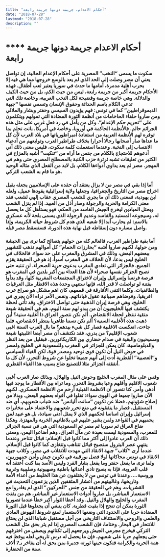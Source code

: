```yaml
---
title: "أحكام الاعدام، جريمة دونها جريمة رابعة"
date: "2018-07-28"
lastmod: "2018-07-28"
description: ""
---
```

# **** **أحكام الاعدام جريمة دونها جريمة رابعة**

### سكوت ما يسمى “النخب” المصرية على أحكام الإعدام الحالية، إن تواصل يعني أن مصر وصلت إلى الحد الذي لم يعد بالوسع خروجها مما هي فيه إلا بحرب أهلية مدمرة، أمامها ما حدث في سوريا يعتبر لعب أطفال. فهذه الأحكام جريمة أكبر من جريمة رابعة، ليس من حيث الكم، بل من حيث الكيف والدلالة. وهي خاصة جريمة وفضيحة لكل النخب العربية، وخاصة تلك التي تدعي الكلام باسم الحداثة وحقوق الإنسان وتسمي نفسها “جبهة الديموقراطيين” كما في تونس: فهم يؤيدون السيسي وحفتر وبشار والملالي ومن صاروا حلفاء الحاخامات من أنظمة الثورة المضادة التي تمولهم ويتكلمون على “تحريم حكم الإعدام”. وكل من يأمل في رد فعل غربي على مثل هذه الجرائم حالم. فالأنظمة الحاكمة في أوروبا، وخاصة في أمريكا، باتت تحلم بما توفره لهم الأنظمة العربية من استعادة امبراطورياتها في بلاد العرب لأن كل ما عداها صار أصحابها رجالا أحرارا بخلاف طراطير العرب وتوابعهم من أدعياء الانتساب إلى النخبة. وعندما استعملت كلمة سكوت، فليس معنى ذلك أني أدعوهم للاحتجاج بالكلام من جنس ما أراه من “تنكيت” أشبه بالمزاح في الكثير من تعليقات تشبه ثرثرة حزب الكنبة بالمصطلح المصري حتى وهم في المهجر. مصر لم يعد يداوي أدواءها الكلام، بل لابد من الفعل الذي مثاله الوحيد هو ما قام به الشعب التركي.

### أما إذا بقي في مصر من لا يزال يعتقد أن حقده على الإسلاميين يجعله يقبل اخراج مصر من التاريخ والجغرافيا، وجعلها ولاية إسرائيلية يقودها عميل، ولعله ابن يهودية، فمعنى ذلك أن ما يجري للشعب المصري عقاب إلهي لشعب فقد معنى الكرامة والحرية والرجولة وصار أذل من العبيد. إذا لم ينزل الشعب ويحتل الميادين ليخرج الجيش الفاسد من الحكم، فهو يستأهل كل ما يحصل له، وسيجوعه المستبد والفاسد وعديم الرجولة الذي يسمى بلحة لأنه عسكري بالاسم: لم يحارب أبدا إلا شعبه الذي هدم كل شروط حياته الكريمة، وإذا واصل مساره دون إسقاطه قبل نهاية هذه الدورة، فستسقط مصر قبله.

### أما بقية طراطير العرب، فالعالم كله من حولهم يتصالح كما نرى بين الحبشة ومن حولها، لكنهم صاروا أشبه “بحارزات الحمام” كل أموالهم تذهب للتشهير ببعضهم البعض، وذلك في المشرق والمغرب على حد سواء. فالخلاف في الخليج ليس بدعا، لأن الخلاف في المغرب أسوأ، إذ هو في الحقيقة يقزم الجميع. فالجزائر التي تعادي المغرب بدعوى حرية الصحراء، لن تنتبه حتى تصبح الجزائر نفسها صحراء لأن هذا العداء بين أكبر بلدين في المغرب هو فرصة فرنسا وإسرائيل وإيران لاختراق المجتمعات المغربية كلها، وقد بدأوا بفتنة لو تواصلت لا قدر الله، فإنها ستنهي وحدة هذه الاقطار مثل العرقيات والطائفيات. وكلما التقى الأفارقة في قممهم، كان اهم مشكل هو صراع عرب افريقيا، وفوضاهم صبيانية عقول قياداتهم. ونفس الأمر نراه الآن يجري في الخليج، وهي فرصة إيران الذهبية حتى تواصل الاختراق. وقد تأتي لحظة يكتشف فيها الخليجيون أن من يبدو لهم سنة اليوم، هم في الحقيقة شيعة متقية تنتظر لحظة الانقضاض. ألم نكن نتصور العراق ذا أغلبية سنية؟ أين ذهبت هذه الأغلبية السنية؟ ألم تكن تسننا ظاهريا ينتظر الانقضاض، فلما جاءت، انعكست الاغلبية فصار كل شيء بيدهم؟ ما بال العرب السنة اغبى شعوب الإقليم؟ من يدري، فقد نكتشف أن مصر أيضا اغلبيتها شيعة ومسيحيون والبقية في صدام حضاري بين الكاريكاتورين. فبقليل من بعد النظر والدبلوماسية، كان يمكن للجزائر في المغرب وللسعودية في الخليج ولمصر في حوض النيل أن تكون قوى توحيد ومصدر قوة، لكن الغباء السياسي و”العصبية” القطرية أدت إلى أنهم جميعا تخلوا عن شروط التحرر، لأن كل ما أنفقته الجزائر مثلا للتصنيع ضاع بسبب هذا الغباء القطري.

### وقس على مثال المغرب الخليج وحوض النيل والهلال، وبذلك صار العرب أغبى شعوب الاقليم وأقلهم وعيا بشروط التحرر. وما تراه بين الأقطار ما يوجد فيها أدهى وأمر. كنا نتصور أن الانظمة القبلية أرحم من الانظمة العسكري. لكنهم الآن صاروا جميعا في الهوى سواء: تفلوا في أفواه بعضهم البعض. وبدلا من إصلاح شؤونهم، فضلا عن تكوين “سانت أليانس” ضد شباب شعوبهم، أي ضد المستقبل، فصار ما ينفقونه في منع تحرر شعوبهم والاعتماد على مخابرات إسرائيل وإيران اساسا لحكمهم الذي لا يمثل أدنى سيادة، بل هو عبيد لمن يحميهم في القواعد ولمن يشير عليهم في بلاطاتهم الخربة والمهتزة. وهكذا ضاع العراق ثم سوريا ثم مصر ثم السعودية التي هي في نسبة الجزائر للمغرب، والسعودية ليست بعيدة عن مآل العراق، وهم أضاعوا اليمن، ومعنى ذلك أن العرب عادوا إلى أكثر مما كانوا قبل الإسلام: قبائل تتناحر وعندما ينتهي عصر البترول ستصبح قبائل تتناهب وتتغازى كما كانوا قبل الإسلام. عندما أرى “كلاب” جبهة الانقاذ التي مهدت للانقلاب في مصر، وكلاب جبهة الانقاذ في تونس محاكاتها لولا فضل بورقيبة في تكوين جيش وأمن جمهوريين، ولما نرى ما يفعل حفتر وما يفعل بشار القرد وليس الأسد بما كنت أعتقد أنه قلب العروبة، فإذا به يصبح نادي أعدائها باطنية وصهيونية وصليبية وغربية وروسية…. وعندنا في تونس من لا يختلفون عن هذا الخليط من أعداء الأمة وتاريخها، وغالبيتهم من أعشار المثقفين الذين يزعمون التحديث في القشريات، وهم في الحقيقة من جنس “الحركيين” الذي لم يغادروا مع الاستعمار المباشر، بل صاروا أدوات الاستعمار غير المباشر، هم من يفتت المغرب والخليج والهلال والنيل. وقد أخطا الثوار أكبر خطأ عندما تصوروا الثورة يمكن أن تنجح إذا بقيت قطرية. كان ينبغي أن يجعلوها قبل الثورة المضادة حربا على الحدود التي وضعها الاستعمار لمنع شروط النهوض المادي والعلمي والروحي والاستئناف التاريخي من أجل مستقبل شبابنا الذي لن يحتاج للانتحار في البحار. وختاما، فإن الشعب المصري إذا لم يثر بحق مثل الشعب التركي فيخرج مجرمي الجيش ويرجعهم إلى ثكناتهم ويصفي من اخترقهم حتى يجعلهم حربا على شعبهم، فإن ما يحصل له درس تاريخي لعله يوقظ فيه همة الحرية والكرامة فتكون حينها ثورته جديرة بمن يحق له أن يفاخر بـ7 ألاف سنة من الحضارة.

###
